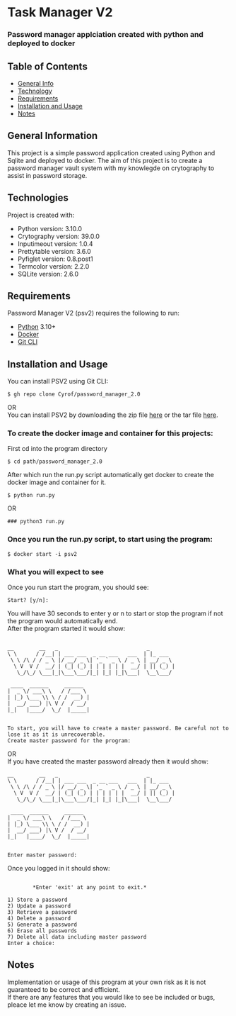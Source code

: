 # Task Manager V2
### Password manager applciation created with python and deployed to docker

## Table of Contents
* [General Info](#general-info)
* [Technology](#technologies)
* [Requirements](#requirements)
* [Installation and Usage](#installation-and-usage)
* [Notes](#notes)

## General Information
This project is a simple password application created using Python and Sqlite and deployed to docker.
The aim of this project is to create a password manager vault system with my knowlegde on crytography to assist in password storage.

## Technologies
Project is created with:
* Python version: 3.10.0
* Crytography version: 39.0.0
* Inputimeout version: 1.0.4
* Prettytable version: 3.6.0
* Pyfiglet version: 0.8.post1
* Termcolor version: 2.2.0
* SQLite version: 2.6.0

## Requirements
Password Manager V2 (psv2) requires the following to run:
* [Python](https://www.python.org/downloads/) 3.10+
* [Docker](https://www.docker.com/products/docker-desktop/)
* [Git CLI](https://git-scm.com/downloads)

## Installation and Usage
You can install PSV2 using Git CLI:
```console
$ gh repo clone Cyrof/password_manager_2.0
```
OR </br>
You can install PSV2 by downloading the zip file [here](https://github.com/Cyrof/password_manager_2.0/archive/refs/tags/v2.0.zip) or the tar file [here](https://github.com/Cyrof/password_manager_2.0/archive/refs/tags/v2.0.tar.gz).

### To create the docker image and container for this projects:
First cd into the program directory
```console
$ cd path/password_manager_2.0
```
After which run the run.py script automatically get docker to create the docker image and container for it.
```console
$ python run.py
```
OR 
```console
### python3 run.py
```

### Once you run the run.py script, to start using the program:
```console
$ docker start -i psv2
```
### What you will expect to see
Once you run start the program, you should see:
```console
Start? [y/n]: 
```
You will have 30 seconds to enter y or n to start or stop the program if not the program would automatically end. </br>
After the program started it would show:
```console

__        __   _                            _        
\ \      / /__| | ___ ___  _ __ ___   ___  | |_ ___  
 \ \ /\ / / _ \ |/ __/ _ \| '_ ` _ \ / _ \ | __/ _ \ 
  \ V  V /  __/ | (_| (_) | | | | | |  __/ | || (_) |
   \_/\_/ \___|_|\___\___/|_| |_| |_|\___|  \__\___/ 

 ____  ______     ______  
|  _ \/ ___\ \   / /___ \ 
| |_) \___ \\ \ / /  __) |
|  __/ ___) |\ V /  / __/ 
|_|   |____/  \_/  |_____|


To start, you will have to create a master password. Be careful not to lose it as it is unrecoverable.
Create master password for the program: 
```
OR </br>
If you have created the master password already then it would show:
```console
__        __   _                            _        
\ \      / /__| | ___ ___  _ __ ___   ___  | |_ ___  
 \ \ /\ / / _ \ |/ __/ _ \| '_ ` _ \ / _ \ | __/ _ \ 
  \ V  V /  __/ | (_| (_) | | | | | |  __/ | || (_) |
   \_/\_/ \___|_|\___\___/|_| |_| |_|\___|  \__\___/

 ____  ______     ______
|  _ \/ ___\ \   / /___ \
| |_) \___ \\ \ / /  __) |
|  __/ ___) |\ V /  / __/
|_|   |____/  \_/  |_____|


Enter master password:
```
Once you logged in it should show:
```console

        *Enter 'exit' at any point to exit.*

1) Store a password
2) Update a password
3) Retrieve a password
4) Delete a password
5) Generate a password
6) Erase all passwords
7) Delete all data including master password
Enter a choice: 
```

## Notes
Implementation or usage of this program at your own risk as it is not guaranteed to be correct and efficient. </br>
If there are any features that you would like to see be included or bugs, pleace let me know by creating an issue.
